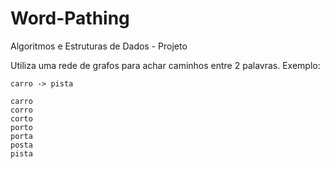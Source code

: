 # Word-Pathing
Algoritmos e Estruturas de Dados - Projeto

Utiliza uma rede de grafos para achar caminhos entre 2 palavras. Exemplo:

    carro -> pista

    carro
    corro
    corto
    porto
    porta
    posta
    pista
